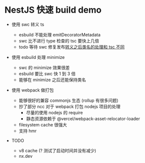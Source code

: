 # NestJS 快速 build demo

- 使用 swc 转义 ts
  - esbuild 不能处理 emitDecoratorMetadata
  - swc 比不进行 type 检查的 tsc 要快上几倍
  - todo 等待 swc 修复发布[转义之后类名的处理和 tsc 不同](https://github.com/swc-project/swc/commit/dcdac2db6fbe9e1b78dc99dc1e29aa24c6a683f1)

- 使用 esbuild 处理 minimize
  - swc 的 minimize 效果很差
  - esbuild 要比 swc 快 1 到 3 倍
  - 能够在 minimize 之后还能保持类名

- 使用 webpack 做打包
  - 能够很好的兼容 commonjs 生态 (rollup 有很多问题)
  - 抄了部分 ncc 对于 webpack 打包 nodejs 项目的处理
    - 尽量的使用 nodejs 的 require
    - 静态资源依赖于 @vercel/webpack-asset-relocator-loader
  - filesystem cache 很强大
  - 支持 hmr

- TODO
  - v8 cache (? 测试了启动时间并没有减少)
  - nx.dev
  


